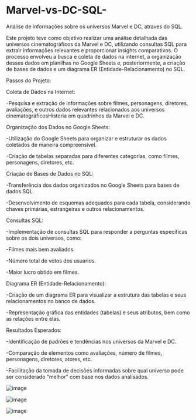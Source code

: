 # Marvel-vs-DC-SQL-
Análise de informações sobre os universos Marvel e DC, atraves do SQL.

Este projeto teve como objetivo realizar uma análise detalhada das universos cinematográficos da Marvel e DC, utilizando consultas SQL para extrair informações relevantes e proporcionar insights comparativos. O processo envolveu a busca e coleta de dados na internet, a organização desses dados em planilhas no Google Sheets e, posteriormente, a criação de bases de dados e um diagrama ER (Entidade-Relacionamento) no SQL.

Passos do Projeto:

Coleta de Dados na Internet:

-Pesquisa e extração de informações sobre filmes, personagens, diretores, avaliações, e outros dados relevantes relacionados aos universos cinematográficosHistoria em quadrinhos da Marvel e DC.


Organização dos Dados no Google Sheets:

-Utilização do Google Sheets para organizar e estruturar os dados coletados de maneira compreensível.

-Criação de tabelas separadas para diferentes categorias, como filmes, personagens, diretores, etc.


Criação de Bases de Dados no SQL:

-Transferência dos dados organizados no Google Sheets para bases de dados SQL.

-Desenvolvimento de esquemas adequados para cada tabela, considerando chaves primárias, estrangeiras e outros relacionamentos.


Consultas SQL:

-Implementação de consultas SQL para responder a perguntas específicas sobre os dois universos, como:

-Filmes mais bem avaliados.

-Número total de votos dos usuarios.

-Maior lucro obtido em filmes.


Diagrama ER (Entidade-Relacionamento):

-Criação de um diagrama ER para visualizar a estrutura das tabelas e seus relacionamentos no banco de dados.

-Representação gráfica das entidades (tabelas) e seus atributos, bem como as relações entre elas.


Resultados Esperados:

-Identificação de padrões e tendências nos universos da Marvel e DC.

-Comparação de elementos como avaliações, número de filmes, personagens, diretores, atores, etc.

-Facilitação da tomada de decisões informadas sobre qual universo pode ser considerado "melhor" com base nos dados analisados.

![image](https://github.com/raylasilva/Marvel_vs_DC_SQL/assets/77173258/6f648a7b-2d02-4fad-b300-e8e5a552dace)


![image](https://github.com/raylasilva/Marvel_vs_DC_SQL/assets/77173258/bbc0c522-f37a-4f30-869a-d2e154ec91ef)

![image](https://github.com/raylasilva/Marvel_vs_DC_SQL/assets/77173258/81aeb54f-93cc-413f-bb7c-3a7cfe3c7033)


